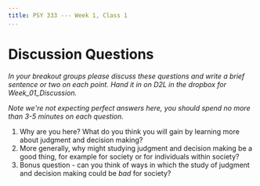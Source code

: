 ```yaml
---
title: PSY 333 --- Week 1, Class 1
...
```


# Discussion Questions

_In your breakout groups please discuss these questions and write a brief sentence or two on each point.  Hand it in on D2L in the dropbox for Week_01_Discussion._

_Note we're not expecting perfect answers here, you should spend no more than 3-5 minutes on each question._

  1. Why are you here?  What do you think you will gain by learning more about judgment and decision making?
  2. More generally, why might studying judgment and decision making be a good thing, for example for society or for individuals within society?
  3. Bonus question - can you think of ways in which the study of judgment and decision making could be _bad_ for society?  
